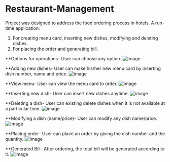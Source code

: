 # Restaurant-Management
Project was designed to address the food ordering process in hotels.
 A run-time application:
  1. For creating menu card, inserting new dishes, modifying and deleting dishes.
  2. For placing the order and generating bill.

**Options for operations- User can choose any option.
![image](https://github.com/ishita0302/Restaurant-Management/assets/114524123/20f9b9de-c6ed-4b12-aaef-b4a8172859b8)

**Adding new dishes- User can make his/her new menu card by inserting dish number, name and price. 
![image](https://github.com/ishita0302/Restaurant-Management/assets/114524123/ea985f33-1a61-476c-a8a6-e0b8f476b439)

**View menu- User can view the menu card to order.
![image](https://github.com/ishita0302/Restaurant-Management/assets/114524123/f1cae394-48e5-4967-b590-4532efe537a9)

**Inserting new dish- User can insert new dishes anytime.
![image](https://github.com/ishita0302/Restaurant-Management/assets/114524123/4b48c28f-1e73-4194-851c-2102b45cf881)

**Deleting a dish- User can existing delete dishes when it is not available at a particular time.
![image](https://github.com/ishita0302/Restaurant-Management/assets/114524123/9ac170c0-c369-43bc-af17-f328866ecef2)

**Modifying a dish (name/price)- User can modify any dish name/price.
![image](https://github.com/ishita0302/Restaurant-Management/assets/114524123/c1e6c0a9-40e9-4ffe-8590-4ac5c2c57fcb)

**Placing order- User can place an order by giving the dish number and the quantity.
![image](https://github.com/ishita0302/Restaurant-Management/assets/114524123/5069c0fa-dcc8-4cbd-90d8-d2f68269d7b2)

**Generated Bill- After ordering, the total bill will be generated according to it.
![image](https://github.com/ishita0302/Restaurant-Management/assets/114524123/ea9be2be-8224-4fae-8442-88f14bfd4225)








